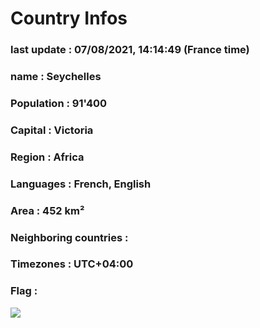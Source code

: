 # Country  Infos
### last update : 07/08/2021, 14:14:49 (France time)

### name : Seychelles
### Population : 91'400
### Capital : Victoria
### Region : Africa
### Languages : French, English
### Area : 452 km²
### Neighboring countries : 
### Timezones : UTC+04:00

### Flag :
![](https://restcountries.eu/data/syc.svg)